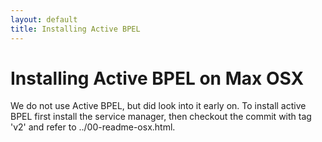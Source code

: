 ```yaml
---
layout: default
title: Installing Active BPEL
---
```


# Installing Active BPEL on Max OSX

We do not use Active BPEL, but did look into it early on. To install active BPEL first install the service manager, then checkout the commit with tag 'v2' and refer to ../00-readme-osx.html.
